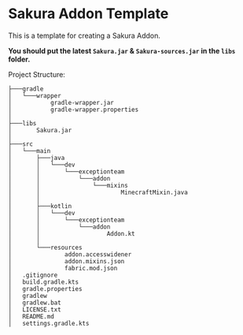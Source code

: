 # Sakura Addon Template

This is a template for creating a Sakura Addon.

**You should put the latest `Sakura.jar` & `Sakura-sources.jar` in the `libs` folder.**

Project Structure:
```
├───gradle
│   └───wrapper
│           gradle-wrapper.jar
│           gradle-wrapper.properties
│
├───libs
│       Sakura.jar
│
├───src
│   └───main
│       ├───java
│       │   └───dev
│       │       └───exceptionteam
│       │           └───addon
│       │               └───mixins
│       │                       MinecraftMixin.java
│       │
│       ├───kotlin
│       │   └───dev
│       │       └───exceptionteam
│       │           └───addon
│       │                   Addon.kt
│       │
│       └───resources
│               addon.accesswidener
│               addon.mixins.json
│               fabric.mod.json
│   .gitignore
│   build.gradle.kts
│   gradle.properties
│   gradlew
│   gradlew.bat
│   LICENSE.txt
│   README.md
│   settings.gradle.kts
```
